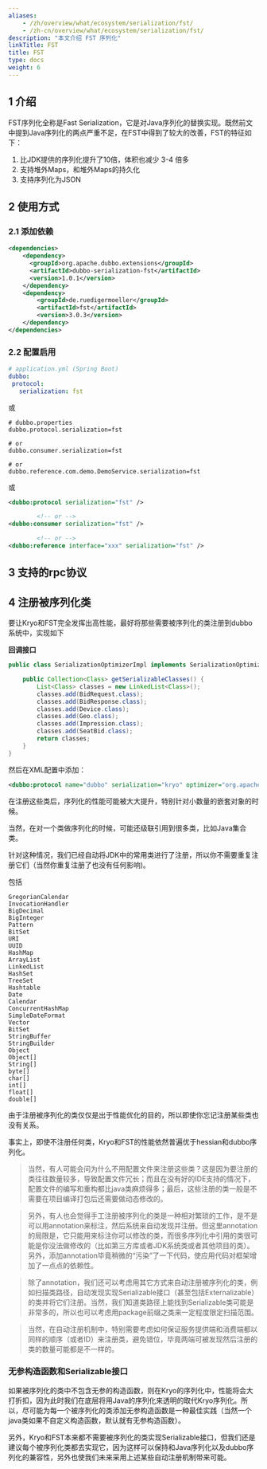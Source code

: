 ```yaml
---
aliases:
    - /zh/overview/what/ecosystem/serialization/fst/
    - /zh-cn/overview/what/ecosystem/serialization/fst/
description: "本文介绍 FST 序列化"
linkTitle: FST
title: FST
type: docs
weight: 6
---
```


## 1 介绍

FST序列化全称是Fast Serialization，它是对Java序列化的替换实现。既然前文中提到Java序列化的两点严重不足，在FST中得到了较大的改善，FST的特征如下：

1. 比JDK提供的序列化提升了10倍，体积也减少 3-4 倍多
2. 支持堆外Maps，和堆外Maps的持久化
3. 支持序列化为JSON

## 2 使用方式

### 2.1 添加依赖

```xml
<dependencies>
    <dependency>
      <groupId>org.apache.dubbo.extensions</groupId>
      <artifactId>dubbo-serialization-fst</artifactId>
      <version>1.0.1</version>
    </dependency>
    <dependency>
        <groupId>de.ruedigermoeller</groupId>
        <artifactId>fst</artifactId>
        <version>3.0.3</version>
    </dependency>
</dependencies>
```

### 2.2 配置启用


```yaml
# application.yml (Spring Boot)
dubbo:
 protocol:
   serialization: fst
```
或
```properties
# dubbo.properties
dubbo.protocol.serialization=fst

# or
dubbo.consumer.serialization=fst

# or
dubbo.reference.com.demo.DemoService.serialization=fst
```
或
```xml
<dubbo:protocol serialization="fst" />

        <!-- or -->
<dubbo:consumer serialization="fst" />

        <!-- or -->
<dubbo:reference interface="xxx" serialization="fst" />
```

## 3 支持的rpc协议


## 4 注册被序列化类

要让Kryo和FST完全发挥出高性能，最好将那些需要被序列化的类注册到dubbo系统中，实现如下

**回调接口**
```java
public class SerializationOptimizerImpl implements SerializationOptimizer {

    public Collection<Class> getSerializableClasses() {
        List<Class> classes = new LinkedList<Class>();
        classes.add(BidRequest.class);
        classes.add(BidResponse.class);
        classes.add(Device.class);
        classes.add(Geo.class);
        classes.add(Impression.class);
        classes.add(SeatBid.class);
        return classes;
    }
}
```

然后在XML配置中添加：

```xml
<dubbo:protocol name="dubbo" serialization="kryo" optimizer="org.apache.dubbo.demo.SerializationOptimizerImpl"/>
```

在注册这些类后，序列化的性能可能被大大提升，特别针对小数量的嵌套对象的时候。

当然，在对一个类做序列化的时候，可能还级联引用到很多类，比如Java集合类。

针对这种情况，我们已经自动将JDK中的常用类进行了注册，所以你不需要重复注册它们（当然你重复注册了也没有任何影响)。

包括
```
GregorianCalendar
InvocationHandler
BigDecimal
BigInteger
Pattern
BitSet
URI
UUID
HashMap
ArrayList
LinkedList
HashSet
TreeSet
Hashtable
Date
Calendar
ConcurrentHashMap
SimpleDateFormat
Vector
BitSet
StringBuffer
StringBuilder
Object
Object[]
String[]
byte[]
char[]
int[]
float[]
double[]
```

由于注册被序列化的类仅仅是出于性能优化的目的，所以即使你忘记注册某些类也没有关系。

事实上，即使不注册任何类，Kryo和FST的性能依然普遍优于hessian和dubbo序列化。

> 当然，有人可能会问为什么不用配置文件来注册这些类？这是因为要注册的类往往数量较多，导致配置文件冗长；而且在没有好的IDE支持的情况下，配置文件的编写和重构都比java类麻烦得多；最后，这些注册的类一般是不需要在项目编译打包后还需要做动态修改的。

> 另外，有人也会觉得手工注册被序列化的类是一种相对繁琐的工作，是不是可以用annotation来标注，然后系统来自动发现并注册。但这里annotation的局限是，它只能用来标注你可以修改的类，而很多序列化中引用的类很可能是你没法做修改的（比如第三方库或者JDK系统类或者其他项目的类）。另外，添加annotation毕竟稍微的“污染”了一下代码，使应用代码对框架增加了一点点的依赖性。

> 除了annotation，我们还可以考虑用其它方式来自动注册被序列化的类，例如扫描类路径，自动发现实现Serializable接口（甚至包括Externalizable）的类并将它们注册。当然，我们知道类路径上能找到Serializable类可能是非常多的，所以也可以考虑用package前缀之类来一定程度限定扫描范围。

> 当然，在自动注册机制中，特别需要考虑如何保证服务提供端和消费端都以同样的顺序（或者ID）来注册类，避免错位，毕竟两端可被发现然后注册的类的数量可能都是不一样的。

### 无参构造函数和Serializable接口

如果被序列化的类中不包含无参的构造函数，则在Kryo的序列化中，性能将会大打折扣，因为此时我们在底层将用Java的序列化来透明的取代Kryo序列化。所以，尽可能为每一个被序列化的类添加无参构造函数是一种最佳实践（当然一个java类如果不自定义构造函数，默认就有无参构造函数）。

另外，Kryo和FST本来都不需要被序列化的类实现Serializable接口，但我们还是建议每个被序列化类都去实现它，因为这样可以保持和Java序列化以及dubbo序列化的兼容性，另外也使我们未来采用上述某些自动注册机制带来可能。

